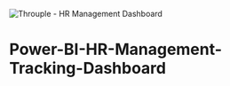 ![Throuple - HR Management Dashboard](https://gckarchive.com/wp-content/uploads/2025/03/HR-management2.png)
# Power-BI-HR-Management-Tracking-Dashboard

